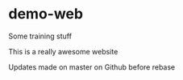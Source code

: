 # demo-web
Some training stuff

This is a really awesome website

Updates made on master on Github before rebase
